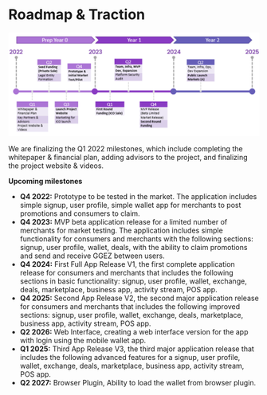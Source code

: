 # Roadmap & Traction

![](<.gitbook/assets/image (20).png>)

We are finalizing the Q1 2022 milestones, which include completing the whitepaper & financial plan, adding advisors to the project, and finalizing the project website & videos.

**Upcoming milestones**

* **Q4 2022:** Prototype to be tested in the market. The application includes simple signup, user profile, simple wallet app for merchants to post promotions and consumers to claim.
* **Q4 2023:** MVP beta application release for a limited number of merchants for market testing. The application includes simple functionality for consumers and merchants with the following sections: signup, user profile, wallet, deals, with the ability to claim promotions and send and receive GGEZ between users.
* **Q4 2024:** First Full App Release V1, the first complete application release for consumers and merchants that includes the following sections in basic functionality: signup, user profile, wallet, exchange, deals, marketplace, business app, activity stream, POS app.
* **Q4 2025:** Second App Release V2, the second major application release for consumers and merchants that includes the following improved sections: signup, user profile, wallet, exchange, deals, marketplace, business app, activity stream, POS app.
* **Q2 2026:** Web Interface, creating a web interface version for the app with login using the mobile wallet app.
* **Q1 2025:** Third App Release V3, the third major application release that includes the following advanced features for a signup, user profile, wallet, exchange, deals, marketplace, business app, activity stream, POS app.
* **Q2 2027:** Browser Plugin, Ability to load the wallet from browser plugin.
